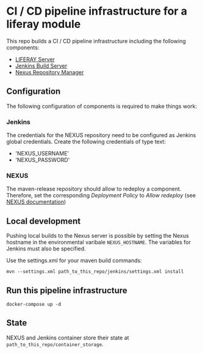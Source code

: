 # CI / CD pipeline infrastructure for a liferay module
This repo builds a CI / CD pipeline infrastructure including the following components:
* [LIFERAY Server](https://hub.docker.com/r/liferay/liferay-portal/) 
* [Jenkins Build Server](https://hub.docker.com/r/tribunex/jenkins-maven/)
* [Nexus Repository Manager](https://hub.docker.com/r/sonatype/nexus3/)

## Configuration
The following configuration of components is required to make things work:

### Jenkins
The credentials for the NEXUS repository need to be configured as Jenkins global credentials. Create the following credentials of type text:
* 'NEXUS_USERNAME'
* 'NEXUS_PASSWORD'

### NEXUS 
The maven-release repository should allow to redeploy a component. Therefore, set the corresponding *Deployment Policy* to *Allow redeploy* (see [NEXUS documentation](https://help.sonatype.com/repomanager3/configuration/repository-management#RepositoryManagement-ManagingRepositoriesandRepositoryGroups))

## Local development
Pushing local builds to the Nexus server is possible by setting the Nexus hostname in the environmental varibale `NEXUS_HOSTNAME`. The variables for Jenkins must also be specified. 

Use the settings.xml for your maven build commands:
    
    mvn --settings.xml path_to_this_repo/jenkins/settings.xml install


## Run this pipeline infrastructure

    docker-compose up -d

## State 
NEXUS and Jenkins container store their state at `path_to_this_repo/container_storage`.